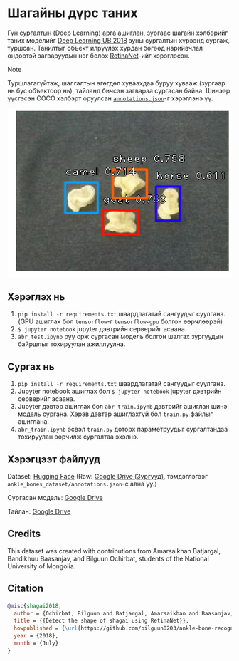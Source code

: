 # Шагайны дүрс таних

Гүн сургалтын (Deep Learning) арга ашиглан, зургаас шагайн хэлбэрийг таних моделийг [Deep Learning UB 2018](https://www.facebook.com/events/1918739155078866/) зуны сургалтын хүрээнд сургаж, туршсан. Танилтыг объект илрүүлэх хурдан бөгөөд нарийвчлал өндөртэй загваруудын нэг болох [RetinaNet](https://arxiv.org/abs/1708.02002)-ийг хэрэглэсэн.

> [!NOTE]
> Туршлагагүйтэж, шалгалтын өгөгдөл хуваахдаа буруу хувааж (зургаар нь бус объектоор нь), тайланд бичсэн загвараа сургасан байна. Шинээр үүсгэсэн COCO хэлбэрт оруулсан [`annotations.json`](ankle_bones_dataset/annotations.json)-г хэрэглэнэ үү.

![жишээ](test_44.png)

## Хэрэглэх нь

1. `pip install -r requirements.txt` шаардлагатай сангуудыг суулгана. (GPU ашиглах бол `tensorflow`-г `tensorflow-gpu` болгон өөрчлөөрэй)
2. `$ jupyter notebook` jupyter дэвтрийн серверийг асаана.
3. `abr_test.ipynb` руу орж сургасан модель болгон шалгах зургуудын байршлыг тохируулан ажиллуулна.

## Сургах нь

1. `pip install -r requirements.txt` шаардлагатай сангуудыг суулгана.
2. Jupyter notebook ашиглах бол `$ jupyter notebook` jupyter дэвтрийн серверийг асаана.
3. Jupyter дэвтэр ашиглах бол `abr_train.ipynb` дэвтрийг ашиглан шинэ модель сургана. Хэрэв дэвтэр ашиглахгүй бол `train.py` файлыг ашиглана.
4. `abr_train.ipynb` эсвэл `train.py` доторх параметруудыг сургалтандаа тохируулан өөрчилж сургалтаа эхэлнэ.

## Хэрэгцээт файлууд

Dataset: [Hugging Face](https://huggingface.co/datasets/bilguun/shagai)
(Raw: [Google Drive (Зургууд)](https://goo.gl/Uq856R), тэмдэглэгээг `ankle_bones_dataset/annotations.json`-с авна уу.)

Сургасан модель: [Google Drive](https://goo.gl/cYiXno)

Тайлан: [Google Drive](https://drive.google.com/file/d/1EisMI_l8QjH7fdeNNW0KtFUrMStzM_aG/view?usp=sharing)

## Credits

This dataset was created with contributions from Amarsaikhan Batjargal, Bandikhuu Baasanjav, and Bilguun Ochirbat, students of the National University of Mongolia.

## Citation

```bibtex
@misc{shagai2018,
  author = {Ochirbat, Bilguun and Batjargal, Amarsaikhan and Baasanjav, Bandikhuu},
  title = {{Detect the shape of shagai using RetinaNet}},
  howpublished = {\url{https://github.com/bilguun0203/ankle-bone-recognition}},
  year = {2018},
  month = {July}
}
```

